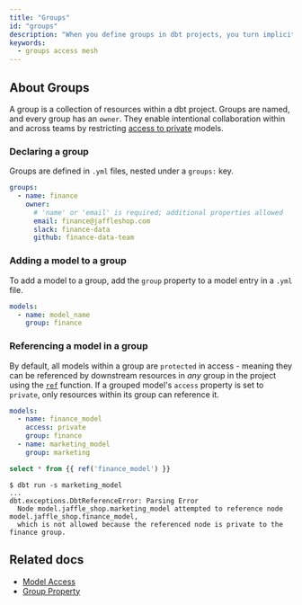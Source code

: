 ```yaml
---
title: "Groups"
id: "groups"
description: "When you define groups in dbt projects, you turn implicit relationships into an explicit grouping."
keywords:
  - groups access mesh
---
```


## About Groups 

A group is a collection of resources within a dbt project. Groups are named, and every group has an `owner`. They enable intentional collaboration within and across teams by restricting [access to private](access) models.

### Declaring a group

Groups are defined in `.yml` files, nested under a `groups:` key.

<File name='models/marts/finance/finance.yml'>

```yaml
groups:
  - name: finance
    owner:
      # 'name' or 'email' is required; additional properties allowed
      email: finance@jaffleshop.com
      slack: finance-data
      github: finance-data-team
```

</File>

### Adding a model to a group

To add a model to a group, add the `group` property to a model entry in a `.yml` file.

<File name='models/schema.yml'>

```yml
models:
  - name: model_name
    group: finance
```

</File>

### Referencing a model in a group

By default, all models within a group are `protected` in access - meaning they can be referenced by downstream resources in _any_ group in the project using the [`ref`](ref) function. If a grouped model's `access` property is set to `private`, only resources within its group can reference it. 

<File name='models/schema.yml'>

```yml
models:
  - name: finance_model
    access: private
    group: finance
  - name: marketing_model
    group: marketing
```
</File>

<File name='models/marketing_model.sql'>

```sql
select * from {{ ref('finance_model') }}
```
</File>

```shell
$ dbt run -s marketing_model
...
dbt.exceptions.DbtReferenceError: Parsing Error
  Node model.jaffle_shop.marketing_model attempted to reference node model.jaffle_shop.finance_model, 
  which is not allowed because the referenced node is private to the finance group.
```


## Related docs

* [Model Access](/docs/collaborate/governance/model-access#groups)
* [Group Property](/docs/reference/resource-configs/group)
